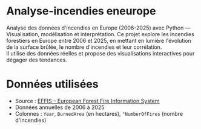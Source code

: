 # Analyse-incendies eneurope
Analyse des données d'incendies en Europe (2006-2025) avec Python — Visualisation, modélisation et interprétation.
Ce projet explore les incendies forestiers en Europe entre 2006 et 2025, en mettant en lumière l'évolution de la surface brûlée, le nombre d'incendies et leur corrélation.  
Il utilise des données réelles et propose des visualisations interactives pour dégager des tendances.
# Données utilisées

- Source : [EFFIS – European Forest Fire Information System](https://effis.jrc.ec.europa.eu/)
- Données annuelles de 2006 à 2025
- Colonnes : `Year`, `BurnedArea` (en hectares), `"NumberOfFires` (nombre d'incendies)
